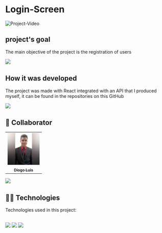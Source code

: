 <h1>Login-Screen</h1>


<img src="./src/assets/Login-Screen-Img.gif"  width="600px" alt="Project-Video">

<h2>project's goal</h2> 

The main objective of the project is the registration of users

<a href="https://www.youtube.com/watch?v=qFLhGq0060w" target="_blank"  ><img src="https://user-images.githubusercontent.com/73097560/115834477-dbab4500-a447-11eb-908a-139a6edaec5c.gif"></a>

<h2>How it was developed</h2>

The project was made with React integrated with an API that I produced myself, it can be found in the repositories on this GitHub

<a href="https://www.youtube.com/watch?v=qFLhGq0060w" target="_blank"  ><img src="https://user-images.githubusercontent.com/73097560/115834477-dbab4500-a447-11eb-908a-139a6edaec5c.gif"></a>

<h2>🤝 Collaborator </h2> 
<table>
  <tr>
    <td align="center">
      <a href="#">
      <img src="./src/assets//Perfil.jpg"  width="100px;" alt="Foto do Diogo Luis no GitHub">
      <br>
        <sub>
          <b>Diogo Luis</b>
        </sub>
      </a>
    </td>
  </tr>
</table>

<a href="https://www.youtube.com/watch?v=qFLhGq0060w" target="_blank"  ><img src="https://user-images.githubusercontent.com/73097560/115834477-dbab4500-a447-11eb-908a-139a6edaec5c.gif"></a>

<h2> 👨‍💻 Technologies </h2>

Technologies used in this project:

<br>

<img src="https://img.shields.io/badge/JavaScript-F7DF1E?style=for-the-badge&logo=javascript&logoColor=black" />
<img src="https://img.shields.io/badge/React-20232A?style=for-the-badge&logo=react&logoColor=61DAFB" />
<img src="https://img.shields.io/badge/styled--components-DB7093?style=for-the-badge&logo=styled-components&logoColor=white" />
























